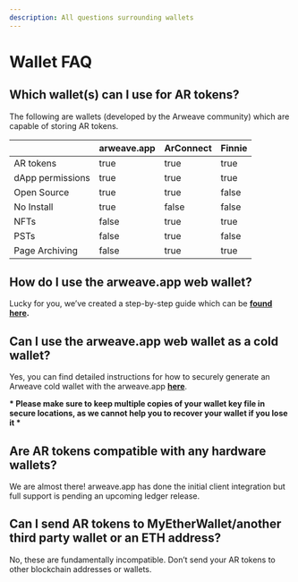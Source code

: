 ```yaml
---
description: All questions surrounding wallets
---
```


# Wallet FAQ

## **Which wallet(s) can I use for AR tokens?**

The following are wallets (developed by the Arweave community)  which are capable of storing AR tokens.

<table><thead><tr><th> </th><th data-type="checkbox">arweave.app</th><th data-type="checkbox">ArConnect</th><th data-type="checkbox">Finnie</th></tr></thead><tbody><tr><td>AR tokens</td><td>true</td><td>true</td><td>true</td></tr><tr><td>dApp permissions</td><td>true</td><td>true</td><td>true</td></tr><tr><td>Open Source</td><td>true</td><td>true</td><td>false</td></tr><tr><td>No Install</td><td>true</td><td>false</td><td>false</td></tr><tr><td>NFTs</td><td>false</td><td>true</td><td>true</td></tr><tr><td>PSTs</td><td>false</td><td>true</td><td>false</td></tr><tr><td>Page Archiving</td><td>false</td><td>true</td><td>true</td></tr></tbody></table>

## **How do I use the arweave.app web wallet?**

Lucky for you, we’ve created a step-by-step guide which can be [**found here**](https://docs.arweave.org/info/wallets/arweave-web-extension-wallet)**.**

## **Can I use the arweave.app web wallet as a cold wallet?**

Yes, you can find detailed instructions for how to securely generate an Arweave cold wallet with the arweave.app [**here**](https://docs.arweave.org/info/wallets/generating-cold-wallet).

**\* Please make sure to keep multiple copies of your wallet key file in secure locations, as we cannot help you to recover your wallet if you lose it \***

## **Are AR tokens compatible with any hardware wallets?**

We are almost there! arweave.app has done the initial client integration but full support is pending an upcoming ledger release.

## **Can I send AR tokens to MyEtherWallet/another third party wallet or an ETH address?**

No, these are fundamentally incompatible. Don’t send your AR tokens to other blockchain addresses or wallets.
